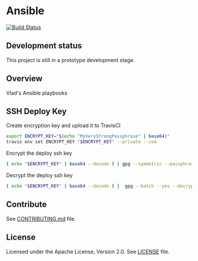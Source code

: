 # Ansible

[![Build Status](https://travis-ci.com/vghn/ansible.svg?branch=master)](https://travis-ci.com/vghn/ansible)

## Development status

This project is still in a prototype development stage.

## Overview

Vlad's Ansible playbooks

## SSH Deploy Key

Create encryption key and upload it to TravisCI

```sh
export ENCRYPT_KEY="$(echo "MyVeryStrongPassphrase" | base64)"
travis env set ENCRYPT_KEY "$ENCRYPT_KEY" --private --com
```

Encrypt the deploy ssh key

```sh
( echo "$ENCRYPT_KEY" | base64 --decode ) | gpg --symmetric --passphrase-fd 0 --batch --yes --cipher-algo AES256 --s2k-digest-algo SHA512 --output deploy_rsa.gpg ~/.ssh/deploy_rsa
```

Decrypt the deploy ssh key

```sh
( echo "$ENCRYPT_KEY" | base64 --decode ) |  gpg --batch --yes --decrypt --passphrase-fd 0 --output ~/.ssh/deploy_rsa deploy_rsa.gpg
```

## Contribute

See [CONTRIBUTING.md](CONTRIBUTING.md) file.

## License

Licensed under the Apache License, Version 2.0.
See [LICENSE](LICENSE) file.
